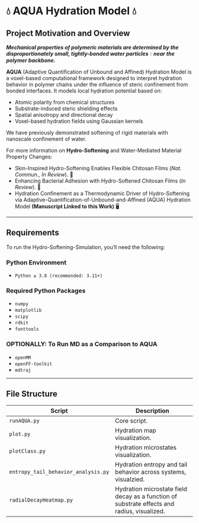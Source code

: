 # 💧 AQUA Hydration Model 💧

## Project Motivation and Overview

***Mechanical properties of polymeric materials are determined by the disproportionately small, tightly-bonded water particles*** 💧 ***near the polymer backbone.*** 

**AQUA** (Adaptive Quantification of Unbound and Affined) Hydration Model is a voxel-based computational framework designed to interpret hydration behavior in polymer chains under the influence of steric confinement from bonded interfaces. It models local hydration potential based on:

- Atomic polarity from chemical structures  
- Substrate-induced steric shielding effects 
- Spatial anisotropy and directional decay  
- Voxel-based hydration fields using Gaussian kernels  

We have previously demonstrated softening of rigid materials with nanoscale confinement of water.

For more information on **Hydro-Softening** and Water-Mediated Material Property Changes:
- Skin-Inspired Hydro-Softening Enables Flexible Chitosan Films (*Nat. Commun., In Review*). 🧪
- Enhancing Bacterial Adhesion with Hydro-Softened Chitosan Films (*In Review*). 🦠
- Hydration Confinement as a Thermodynamic Driver of Hydro-Softening 
  via Adaptive-Quantification-of-Unbound-and-Affined (AQUA) Hydration Model
  **(Manuscript Linked to this Work)** 🖥️

---

## Requirements

To run the Hydro-Softening-Simulation, you’ll need the following:

### Python Environment
- `Python ≥ 3.8 (recommended: 3.11+)`

### Required Python Packages
- `numpy`
- `matplotlib`
- `scipy`
- `rdkit`
- `fonttools`

### OPTIONALLY: To Run MD as a Comparison to AQUA
- `openMM`
- `openFF-toolkit`
- `mdtraj`

---

## File Structure

| Script | Description |
|--------|-------------|
| `runAQUA.py` | Core script. |
| `plot.py` | Hydration map visualization. |
| `plotClass.py` | Hydration microstates visualization. |
| `entropy_tail_behavior_analysis.py` | Hydration entropy and tail behavior across systems, visualzied. |
| `radialDecayHeatmap.py` | Hydration microstate field decay as a function of substrate effects and radius, visualized. |
